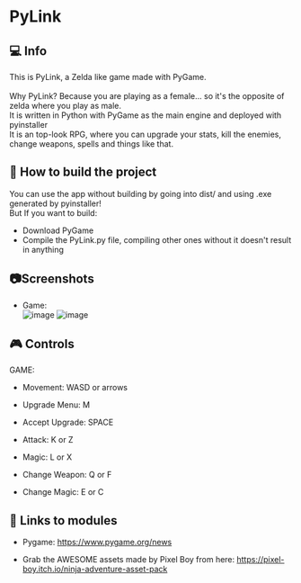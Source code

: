 # PyLink
## :computer: Info
This is PyLink, a Zelda like game made with PyGame.<br><br>
Why PyLink? Because you are playing as a female... so it's the opposite of zelda where you play as male.<br>
It is written in Python with PyGame as the main engine and deployed with pyinstaller<br>
It is an top-look RPG, where you can upgrade your stats, kill the enemies, change weapons, spells and things like that.


## :hammer: How to build the project
You can use the app without building by going into dist/ and using .exe generated by pyinstaller!<br>
But If you want to build:
- Download PyGame
- Compile the PyLink.py file, compiling other ones without it doesn't result in anything

## :camera:Screenshots
- Game:<br> ![image](https://github.com/BudzioT/PyLink/assets/145849460/9c287a65-3fa8-4679-8ae4-af5d4835c3d3)
![image](https://github.com/BudzioT/PyLink/assets/145849460/7e10b634-05f4-45df-95b3-cb0f52f5e914)




## :video_game: Controls
GAME:
- Movement: WASD or arrows
  
- Upgrade Menu: M
- Accept Upgrade: SPACE
  
- Attack: K or Z
- Magic: L or X

- Change Weapon: Q or F
- Change Magic: E or C

## :page_facing_up: Links to modules
- Pygame: https://www.pygame.org/news

- Grab the AWESOME assets made by Pixel Boy from here: https://pixel-boy.itch.io/ninja-adventure-asset-pack

